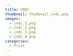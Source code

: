 ```yaml
---
title: CNDC
thumbnail: thumbnail_cndc.png
images:
  - cndc_1.png
  - cndc_2.png
  - cndc_3.png
  - cndc_4.png
categories:
  - Print
---
```

